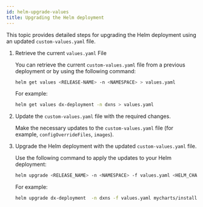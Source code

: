 ```yaml
---
id: helm-upgrade-values
title: Upgrading the Helm deployment
---
```


This topic provides detailed steps for upgrading the Helm deployment using an updated `custom-values.yaml` file.

1. Retrieve the current `values.yaml` File

     You can retrieve the current `custom-values.yaml` file from a previous deployment or by using the following command:

    ```sh
    helm get values <RELEASE-NAME> -n <NAMESPACE> > values.yaml
    ```

    For example:

    ```sh
    helm get values dx-deployment -n dxns > values.yaml
    ```

2. Update the `custom-values.yaml` file with the required changes.

    Make the necessary updates to the `custom-values.yaml` file (for example, `configOverrideFiles`, `images`).

3. Upgrade the Helm deployment with the updated `custom-values.yaml` file.

    Use the following command to apply the updates to your Helm deployment:

    ```sh
    helm upgrade <RELEASE_NAME> -n <NAMESPACE> -f values.yaml <HELM_CHART_DIRECTORY>
    ```

    For example:

    ```sh
    helm upgrade dx-deployment  -n dxns -f values.yaml mycharts/install-hcl-dx-deployment
    ```
